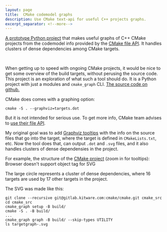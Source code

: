 ```yaml
---
layout: page
title:  CMake codemodel graphs
description: Use CMake text-api for useful C++ projects graphs.
excerpt_separator: <!--more-->
---
```


[A prototype Python project](https://github.com/xealits/cmake_graph_tests)
that makes useful graphs of C++ CMake projects
from the codemodel info provided by
the [CMake file API](https://cmake.org/cmake/help/latest/manual/cmake-file-api.7.html#object-kind-codemodel).
It handles clusters of dense dependencies among CMake targets.

<!--more-->
<br>


When getting up to speed with ongoing CMake projects,
it would be nice to get some overview of the build targets,
without perusing the source code.
This project is an exploration of what such a tool should do.
It is a Python project with just a modules and `cmake_graph` CLI.
[The source code on github.](https://github.com/xealits/cmake_graph_tests)

CMake does comes with a graphing option:
```
cmake -S . --graphviz=targets.dot
```

But it is not intended for serious use.
To get more info, CMake team advises to [use their file API](https://discourse.cmake.org/t/cmake-graphviz-a-way-to-show-which-source-files-correspond-to-targets/14119).

My original goal was to add [Graphviz tooltips](https://graphviz.org/docs/attrs/tooltip/)
with the info on the source files that go into the target,
where the target is defined in `CMakeLists.txt`, etc.
Now the tool does that, can output `.dot` and `.svg` files,
and it also handles clusters of dense dependensies in the project.

For example, the structure of the [CMake project](https://gitlab.kitware.com/cmake/cmake/) (zoom in for tooltips):
<object class="colem-5" type="image/svg+xml" data="./targetgraph-_cmake.svg">Browser doesn't support object tag for SVG</object>

The large circle represents a cluster of dense dependencies,
where 16 targets are used by 17 other targets in the project.

The SVG was made like this:
```
git clone --recursive git@gitlab.kitware.com:cmake/cmake.git cmake_src
cd cmake_src
cmake_graph setup -B build/
cmake -S . -B build/
...
cmake_graph graph -B build/ --skip-types UTILITY
ls targetgraph-.svg
```

